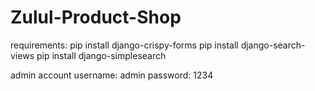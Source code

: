 # Zulul-Product-Shop

requirements:
  pip install django-crispy-forms
  pip install django-search-views
  pip install django-simplesearch


admin account
  username: admin
  password: 1234
